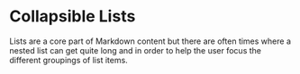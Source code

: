 # Collapsible Lists

Lists are a core part of Markdown content but there are often times where a nested list can get quite long and in order to help the user focus the different groupings of list items.
